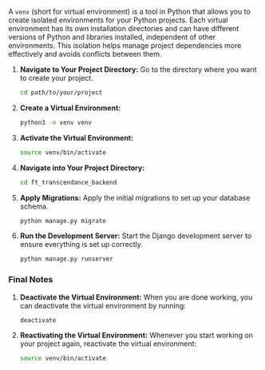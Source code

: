 A `venv` (short for virtual environment) is a tool in Python that allows you to create isolated environments for your Python projects. Each virtual environment has its own installation directories and can have different versions of Python and libraries installed, independent of other environments. This isolation helps manage project dependencies more effectively and avoids conflicts between them.

1. **Navigate to Your Project Directory:**
   Go to the directory where you want to create your project.

   ```bash
   cd path/to/your/project
   ```

2. **Create a Virtual Environment:**

   ```bash
   python3 -m venv venv
   ```

3. **Activate the Virtual Environment:**

   ```bash
   source venv/bin/activate
   ```

4. **Navigate into Your Project Directory:**

   ```bash
   cd ft_transcendance_backend
   ```

5. **Apply Migrations:**
   Apply the initial migrations to set up your database schema.

   ```bash
   python manage.py migrate
   ```

6. **Run the Development Server:**
   Start the Django development server to ensure everything is set up correctly.
   ```bash
   python manage.py runserver
   ```

### Final Notes

1. **Deactivate the Virtual Environment:**
   When you are done working, you can deactivate the virtual environment by running:

   ```bash
   deactivate
   ```

2. **Reactivating the Virtual Environment:**
   Whenever you start working on your project again, reactivate the virtual environment:
   ```bash
   source venv/bin/activate
   ```
